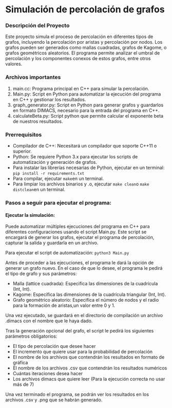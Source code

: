 # Simulación de percolación de grafos
### Descripción del Proyecto

Este proyecto simula el proceso de percolación en diferentes tipos de grafos, incluyendo la percolación por aristas y percolación por nodos. Los grafos pueden ser generados como mallas cuadradas, grafos de Kagome, o grafos geométricos aleatorios. El programa permite analizar el umbral de percolación y los componentes conexos de estos grafos, entre otros valores.

### Archivos importantes
1. main.cc: Programa principal en C++ para simular la percolación.
2. Main.py: Script en Python para automatizar la ejecución del programa en C++ y gestionar los resultados.
3. graph_generator.py: Script en Python para generar grafos y guardarlos en formato DIMACS, necesario para la entrada del programa en C++.
4. calculateBeta.py: Script python que permite calcular el exponente beta de nuestros resultados.

### Prerrequisitos

- Compilador de C++: Necesitará un compilador que soporte C++11 o superior.
- Python: Se requiere Python 3.x para ejecutar los scripts de automatización y generación de grafos. 
-   Para instalar las librerías necesarias de Python, ejecutar en un terminal:
`pip install -r requirements.txt`
-   Para compilar, ejecutar `make`en un terminal. 
-   Para limpiar los archivos binarios y .o, ejecutar `make clean`o `make distclean`en un terminal.


### Pasos a seguir para ejecutar el programa:

#### Ejecutar la simulación:
Puede automatizar múltiples ejecuciones del programa en C++ para diferentes configuraciones usando el script Main.py. Este script se encargará de generar los grafos, ejecutar el programa de percolación, capturar la salida y guardarla en un archivo.

Para ejecutar el script de automatización:
`python3 Main.py`

Antes de proceder a las ejecuciones, el programa le dará la opción de generar un grafo nuevo. En el caso de que lo desee, el programa le pedirá el tipo de grafo y sus parámetros:

- Malla (lattice cuadrada): Especifica las dimensiones de la cuadrícula (Int, Int).
- Kagome: Especifica las dimensiones de la cuadrícula triangular (Int, Int).
- Grafo geométrico aleatorio: Especifica el número de nodos y el radio para la formación de       aristas,un valor entre 0 y 1.

Una vez ejecutado, se guardará en el directorio de compilación un archivo .dimacs con el nombre que le haya dado.


Tras la generación opcional del grafo, el script le pedirá los siguientes parámetros obligatorios:
- El tipo de percolación que desee hacer
- El incremento que quiere usar para la probabilidad de percolación
- El nombre de los archivos que contendrán los resultados en formato de gráfica
- El nombre de los archivos .csv que contendrán los resultados numéricos
- Cuántas iteraciones desea hacer
- Los archivos dimacs que quiere leer (Para la ejecución correcta no usar más de 7)

Una vez terminado el programa, se podrán ver los resultados en los archivos .csv y .png que se habrán generado.
